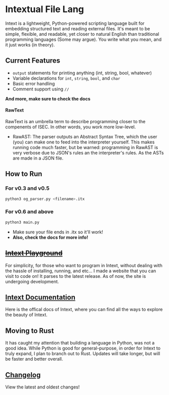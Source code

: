 # Intextual File Lang

Intext is a lightweight, Python-powered scripting language built for embedding structured text and reading external files. It's meant to be simple, flexible, and readable, yet closer to natural English than traditional programming languages (Some may argue). You write what you mean, and it just works (in theory).

## Current Features

- `output` statements for printing anything (int, string, bool, whatever)
- Variable declarations for `int`, `string`, `bool`, and `char`
- Basic error handling
- Comment support using `//`

<b>And more, make sure to check the docs</b>

#### RawText
RawText is an umbrella term to describe programming closer to the compenents of ISEC. In other words, you work more low-level.
- RawAST: The parser outputs an Abstract Syntax Tree, which the user (you) can make one to feed into the interpreter yourself. This makes running code much faster, but be warned: programming in RawAST is very verbose due to JSON's rules an the interpreter's rules. As the ASTs are made in a JSON file.

## How to Run
### For v0.3 and v0.5
```bash
python3 og_parser.py <filename>.itx
```
### For v0.6 and above
```bash
python3 main.py
```
- Make sure your file ends in .itx so it'll work!
- <b>Also, check the docs for more info!</b>

## <del>[Intext Playground](https://www.devhatch.site)</del>
For simplicity, for those who want to program in Intext, without dealing with the hassle of installing, running, and etc... I made a website that you can visit to code on! It parses to the latest release. As of now, the site is undergoing development.

## <a href="https://elemnto56.github.io/Intextual_File_Lang/" target="_blank">Intext Documentation</a>
Here is the offical docs of Intext, where you can find all the ways to explore the beauty of Intext.

## Moving to Rust
It has caught my attention that building a language in Python, was not a good idea. While Python is good for general-purpose, in order for Intext to truly expand, I plan to branch out to Rust. Updates will take longer, but will be faster and better overall.

##  [Changelog](CHANGELOG.md)
View the latest and oldest changes!
